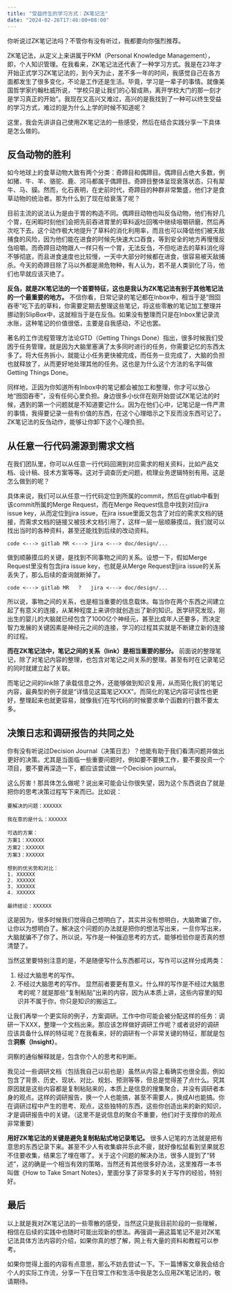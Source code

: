 ```yaml
---
title: "受益终生的学习方式：ZK笔记法"
date: "2024-02-26T17:46:00+08:00"
---
```


你听说过ZK笔记法吗？不管你有没有听过，我都要向你强烈推荐。

ZK笔记法，从定义上来讲属于PKM（Personal Knowledge Management），即，个人知识管理。在我看来，ZK笔记法还代表了一种学习方式。我是在23年才开始正式学习ZK笔记法的，到今天为止，差不多一年的时间，我感觉自己在各方面都发生了很多变化，不论是工作还是生活。毕竟，学习是一辈子的事情。就像美国哲学家约翰杜威所说，“学校只是让我们的心智成熟，离开学校大门的那一刻才是学习真正的开始”。我现在又高兴又难过，高兴的是我找到了一种可以终生受益的学习方式，难过的是为什么上学的时候不知道呢？

这里，我会先讲讲自己使用ZK笔记法的一些感受，然后在结合实践分享一下具体是怎么做的。

## 反刍动物的胜利

如今地球上的食草动物大致有两个分类：奇蹄目和偶蹄目。偶蹄目占绝大多数，例如猪、牛、羊、骆驼、鹿、河马都属于偶蹄目。奇蹄目整体呈现衰落状态，只有犀牛、马、貘。然而，化石表明，在史前时代，奇蹄目的种群非常繁盛，他们才是食草动物的统治者。那为什么到了现在给衰落了呢？

目前主流的说法认为是由于胃的构造不同。偶蹄目动物也叫反刍动物，他们有好几个胃，在闲暇时刻他们会把先前吞进胃里的草料返吐回嘴中继续咀嚼研磨，然后再次吃下去。这个动作极大地提升了草料的消化利用率，而且也可以降低他们被天敌捕食的风险，因为他们能在进食的时候先快速大口吞食，等到安全的地方再慢慢反刍咀嚼。而奇蹄目动物跟人一样只有一个胃，无法反刍，不但吃进去的草料消化得不够彻底，而且进食速度也比较慢，一天中大部分时候都在进食，很容易被天敌捕杀。今天的奇蹄目除了马以外都是濒危物种，有人认为，若不是人类驯化了马，他们也早就应该灭绝了。

**反刍，就是ZK笔记法的一个首要特征，这也是我认为ZK笔记法有别于其他笔记法的一个最重要的地方。** 不信你看，日常记录的笔记都在Inbox中，相当于是“囫囵吞枣”吃下去的草料，你需要定期去整理这些笔记，将这些零散的笔记加工整理并挪动到SlipBox中，这就相当于是在反刍。如果没有整理而只是在Inbox里记录流水账，这种笔记的价值很低，主要是自我感动，不记也罢。

著名的工作流程管理方法论GTD（Getting Things Done）指出，很多时候我们受困于任务管理，就是因为大脑里塞满了太多同时进行的任务，你需要记忆的东西太多了。将大任务拆小，就能让小任务更快被完成，而任务一旦完成了，大脑的负担也就释放了，从而更好地处理其他的任务。这也是为什么这个方法的名字叫做Getting Things Done。

同样地，正因为你知道所有Inbox中的笔记都会被加工和整理，你才可以放心地“囫囵吞枣”，没有任何心里负担。身边很多小伙伴在刚开始尝试ZK笔记法的时候，遇到的第一个问题就是不知道要记什么。因为在他们心中，记笔记是一件严肃的事情，我得要记录一些有价值的东西，在这个心理暗示之下反而没东西可记了。ZK笔记法的反刍动作，能够让你卸下这个心理负担。

## 从任意一行代码溯源到需求文档

在我们团队里，你可以从任意一行代码回溯到对应需求的相关资料，比如产品文档、设计稿、技术方案等等。这对于调查历史问题，梳理业务逻辑特别有用。这是怎么做到的呢？

具体来说，我们可以从任意一行代码定位到所属的commit，然后在gitlab中看到该commit所属的Merge Request，而在Merge Request信息中找到对应jira issue key，从而定位到jira issue，在jira issue里面又包含了对应的需求文档的链接，而需求文档的链接又被技术文档引用了，这样一层一层顺藤摸瓜，我们就可以找出当时的各种资料，甚至还能找到后续的改动资料。

```
code <---> gitlab MR <---> jira <---> doc/design/...
```

做到顺藤摸瓜的关键，是找到不同事物之间的关系。设想一下，假如Merge Request里没有包含jira issue key，也就是从Merge Request到jira issue的关系丢失了，那么后续的查询就断掉了。

```
code <---> gitlab MR   ?   jira <---> doc/design/...
```

所以说，事物之间的关系，也是相当重要的信息载体。每当你在两个东西之间建立起了有意义的连接，从某种程度上来讲你就创造出了新的知识。医学研究发现，刚出生的婴儿的大脑就已经包含了1000亿个神经元，甚至比成年人还要多，而决定智力发展的关键因素是神经元之间的连接，学习的过程其实就是不断建立新的连接的过程。

**而在ZK笔记法中，笔记之间的关系（link）是相当重要的部分。** 前面说的整理笔记，除了对笔记内容的整理，也包含对笔记之间关系的整理。甚至有时在记录笔记的同时就建立起了关联。

而笔记之间的link除了承载信息之外，还能够做到知识复用，从而简化我们的笔记内容，最典型的例子就是“详情见这篇笔记XXX”。而简化的笔记内容可读性也更好，整理起来也就更容易，就像我们在写代码的时候要求单个函数的行数不要太多。

## 决策日志和调研报告的共同之处

你有没有听说过Decision Journal（决策日志）？他能有助于我们看清问题并做出更好的决策。尤其是当面临一些重要问题时，例如要不要换工作，要不要投资一个项目，要不要再深造一下，都应该尝试做一个Decision journal。

这么厉害！那具体怎么做呢？说出来可能会让你很失望，因为这个东西说白了就是把你的思考决策过程写下来而已。比如说：

```
要解决的问题：XXXXXX

我在意的是什么：XXXXXX

可选的方案：
方案1：XXXXXX
方案2：XXXXXX
方案3：XXXXXX

想到的优劣势和对比：
1. XXXXXX
2. XXXXXX
3. XXXXXX
4. XXXXXX

最终结论：XXXXXX
```
这是因为，很多时候我们觉得自己想明白了，其实并没有想明白，大脑欺骗了你，让你以为想明白了。解决这个问题的办法就是把你的想法写出来，一旦你写出来，大脑就骗不了你了。所以说，写作是一种强迫思考的方式，能够检验你是否真的想清楚了。

当然这里要特别注意的是，不是随便写什么东西都可以，写作可以这样分成两类：
1. 经过大脑思考的写作。
2. 不经过大脑思考的写作。
显然前者要更有意义。什么样的写作是不经过大脑思考的呢？就是那些“复制粘贴”出来的内容，因为从本质上讲，这些内容里的知识并不属于你，你只是知识的搬运工。

让我们再举一个更实际的例子，方案调研。工作中你可能会被分配这样的任务：调研一下XXX，整理一个文档出来。那应该怎样做好调研工作呢？或者说好的调研应该具备什么样的特征呢？在我看来，好的调研有一个非常关键的特征，那就是包含**洞察（Insight）**。

洞察的通俗解释就是，包含你个人的思考和判断。

我见过一些调研文档（包括我自己以前也是）虽然从内容上看确实也很全面，例如包含了背景、历史、现状、对比、规划、预测等等，但总是觉得差了点什么。究其原因就是这些内容都是复制粘贴来的，本质上是信息的搜集聚合，并没有调研者本身的观点。这样的调研报告，换一个人也能搞，甚至不需要人，换成AI也能搞。你在调研过程中产生的思考、观点，这些独特的东西，这些你创造出来的新的知识，才是调研报告中的关键。（这里不是说信息的聚合不重要，他们对于支撑你的观点非常重要）

**用好ZK笔记法的关键是避免复制粘贴式地记录笔记。** 很多人记笔的方法就是把有意思的东西记录下来。甚至不少人有收集癖并乐此不疲，就好像松鼠看到坚果就忍不住要收集，结果忘了埋在哪了。关于这个问题的解决办法，很多人提到了“转述”，这的确是一个相当有效的策略，当然还有其他很多好办法，这里推荐一本书叫做《How to Take Smart Notes》，里面分享了非常多的关于写作的经验，特别好。

## 最后

以上就是我对ZK笔记法的一些零散的感受，当然这只是我目前阶段的一些理解，相信在后续的实践中也随时可能出现新的想法。再强调一遍这篇笔记不是对ZK笔记法具体方法内容的介绍，如果你真的想了解，网上有大量的资料和教程可以参考。

如果你觉得上面的内容有点意思，那么不妨去尝试一下。下一篇博客文章我会结合个人的实际工作流，分享一下在日常工作和生活中我是怎么应用ZK笔记法的，敬请期待。
